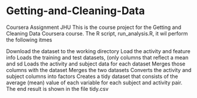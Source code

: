 # Getting-and-Cleaning-Data
Coursera Assignment JHU
This is the course project for the Getting and Cleaning Data Coursera course. 
The R script, run_analysis.R, it wil perform the following itmes

Download the dataset to the working directory
Load the activity and feature info
Loads the training and test datasets, (only columns that reflect a mean and sd
Loads the activity and subject data for each dataset
Merges those columns with the dataset
Merges the two datasets
Converts the activity and subject columns into factors
Creates a tidy dataset that consists of the average (mean) value of each variable for each subject and activity pair.
The end result is shown in the file tidy.csv
